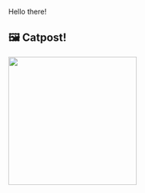 Hello there!



## 🖼️ Catpost!

<sub>
    <img src="https://cdn2.thecatapi.com/images/mhxL_1xrZ.jpg" height="256">
</sub>


